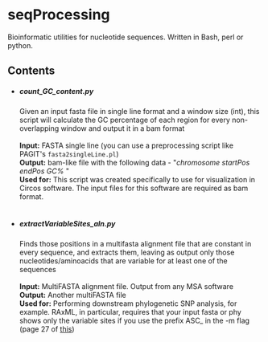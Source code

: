 # seqProcessing
Bioinformatic utilities for nucleotide sequences. Written in Bash, perl or python.

<h2>Contents</h2>

<ul>

<li><h5>count_GC_content.py</h5>Given an input fasta file in single line format and a window size (int), this script will calculate the GC percentage of each region for every non-overlapping window and output it in a bam format <br><br>
<b>Input:</b> FASTA single line (you can use a preprocessing script like PAGIT's <code>fasta2singleLine.pl</code>)<br>
<b>Output:</b> bam-like file with the following data - "<i>chromosome startPos endPos GC% </i>"  <br>
<b>Used for:</b> This script was created specifically to use for visualization in Circos software. The input files for this software are required as bam format. <br><br>
</li>

<li><h5>extractVariableSites_aln.py</h5>Finds those positions in a multifasta alignment file that are constant in every sequence, and extracts them, leaving as output only those nucleotides/aminoacids that are variable for at least one of the sequences<br><br>
<b>Input:</b> MultiFASTA alignment file. Output from any MSA software <br>
<b>Output:</b> Another multiFASTA file<br>
<b>Used for:</b> Performing downstream phylogenetic SNP analysis, for example. RAxML, in particular, requires that your input fasta or phy shows only the variable sites if you use the prefix ASC_ in the -m flag  (page 27 of <a href='http://www.exelixis-lab.org/web/software/raxml/'>this</a>) <br><br>
</li>

</ul>

